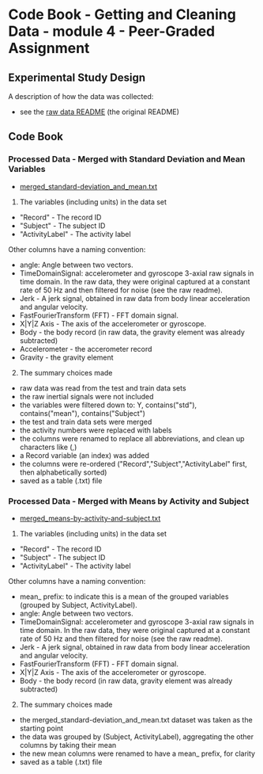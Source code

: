 # Code Book - Getting and Cleaning Data - module 4 - Peer-Graded Assignment

## Experimental Study Design

A description of how the data was collected:

- see the [raw data README](./raw-data-readme.md) (the original README)

## Code Book

### Processed Data - Merged with Standard Deviation and Mean Variables

- [merged_standard-deviation_and_mean.txt](./merged_standard-deviation_and_mean.txt)

1. The variables (including units) in the data set

- "Record" - The record ID
- "Subject" - The subject ID
- "ActivityLabel" - The activity label

Other columns have a naming convention:

- angle: Angle between two vectors.
- TimeDomainSignal: accelerometer and gyroscope 3-axial raw signals in time domain. In the raw data, they were original captured at a constant rate of 50 Hz and then filtered for noise (see the raw readme).
- Jerk - A jerk signal, obtained in raw data from body linear acceleration and angular velocity.
- FastFourierTransform (FFT) - FFT domain signal.
- X|Y|Z Axis - The axis of the accelerometer or gyroscope.
- Body - the body record (in raw data, the gravity element was already subtracted)
- Accelerometer - the accerometer record
- Gravity - the gravity element

2. The summary choices made

- raw data was read from the test and train data sets
- the raw inertial signals were not included
- the variables were filtered down to: Y, contains("std"), contains("mean"), contains("Subject")
- the test and train data sets were merged
- the activity numbers were replaced with labels
- the columns were renamed to replace all abbreviations, and clean up characters like (,)
- a Record variable (an index) was added
- the columns were re-ordered ("Record","Subject","ActivityLabel" first, then alphabetically sorted)
- saved as a table (.txt) file

### Processed Data - Merged with Means by Activity and Subject

- [merged_means-by-activity-and-subject.txt](./merged_means-by-activity-and-subject.txt)

1. The variables (including units) in the data set

- "Record" - The record ID
- "Subject" - The subject ID
- "ActivityLabel" - The activity label

Other columns have a naming convention:

- mean_ prefix: to indicate this is a mean of the grouped variables (grouped by Subject, ActivityLabel).
- angle: Angle between two vectors.
- TimeDomainSignal: accelerometer and gyroscope 3-axial raw signals in time domain. In the raw data, they were original captured at a constant rate of 50 Hz and then filtered for noise (see the raw readme).
- Jerk - A jerk signal, obtained in raw data from body linear acceleration and angular velocity.
- FastFourierTransform (FFT) - FFT domain signal.
- X|Y|Z Axis - The axis of the accelerometer or gyroscope.
- Body - the body record (in raw data, gravity element was already subtracted)

2. The summary choices made

- the merged_standard-deviation_and_mean.txt dataset was taken as the starting point
- the data was grouped by (Subject, ActivityLabel), aggregating the other columns by taking their mean
- the new mean columns were renamed to have a mean_ prefix, for clarity
- saved as a table (.txt) file
